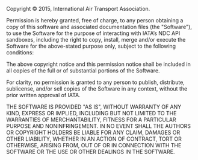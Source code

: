 Copyright © 2015, International Air Transport Association.

Permission is hereby granted, free of charge, to any person obtaining a copy of this software and associated documentation files (the "Software"), to use the Software for the purpose of interacting with IATA’s NDC API sandboxes, including the right to copy, install, merge and/or execute the Software for the above-stated purpose only, subject to the following conditions:

The above copyright notice and this permission notice shall be included in all copies of the full or of substantial portions of the Software.

For clarity, no permission is granted to any person to publish, distribute, sublicense, and/or sell copies of the Software in any context, without the prior written approval of IATA.

THE SOFTWARE IS PROVIDED "AS IS", WITHOUT WARRANTY OF ANY KIND, EXPRESS OR IMPLIED, INCLUDING BUT NOT LIMITED TO THE WARRANTIES OF MERCHANTABILITY, FITNESS FOR A PARTICULAR PURPOSE AND NONINFRINGEMENT. IN NO EVENT SHALL THE AUTHORS OR COPYRIGHT HOLDERS BE LIABLE FOR ANY CLAIM, DAMAGES OR OTHER LIABILITY, WHETHER IN AN ACTION OF CONTRACT, TORT OR OTHERWISE, ARISING FROM, OUT OF OR IN CONNECTION WITH THE SOFTWARE OR THE USE OR OTHER DEALINGS IN THE SOFTWARE.
